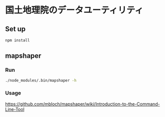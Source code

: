 # 国土地理院のデータユーティリティ

## Set up

```bash
npm install
```

## mapshaper

### Run

```sh
./node_modules/.bin/mapshaper -h
```

### Usage

https://github.com/mbloch/mapshaper/wiki/Introduction-to-the-Command-Line-Tool

